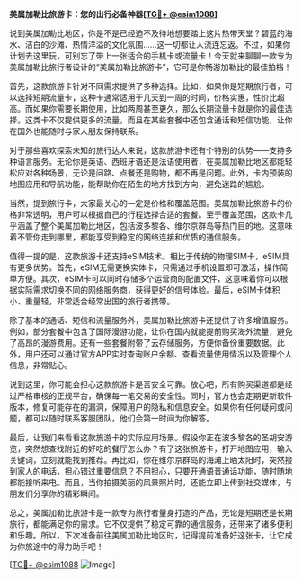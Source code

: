 **美属加勒比旅游卡：您的出行必备神器[[TG💪+ @esim1088](https://t.me/s/esim1088)]**

说到美属加勒比地区，你是不是已经迫不及待地想要踏上这片热带天堂？碧蓝的海水、洁白的沙滩、热情洋溢的文化氛围……这一切都让人流连忘返。不过，如果你计划去这里玩，可别忘了带上一张适合的手机卡或流量卡！今天就来聊聊一款专为美属加勒比旅行者设计的“美属加勒比旅游卡”，它可是你畅游加勒比的最佳拍档！

首先，这款旅游卡针对不同需求提供了多种选择。比如，如果你是短期旅行者，可以选择短期流量卡，这种卡通常适用于几天到一周的时间，价格实惠，性价比超高。而如果你需要长期使用，比如两周甚至更久，那么长期流量卡就是你的最佳选择。这类卡不仅提供更多的流量，而且在某些套餐中还包含通话和短信功能，让你在国外也能随时与家人朋友保持联系。

对于那些喜欢探索未知的旅行达人来说，这款旅游卡还有个特别的优势——支持多种语言服务。无论你是英语、西班牙语还是法语使用者，在美属加勒比地区都能轻松应对各种场景，无论是问路、点餐还是购物，都不再是问题。此外，卡内预装的地图应用和导航功能，能帮助你在陌生的地方找到方向，避免迷路的尴尬。

当然，提到旅行卡，大家最关心的一定是价格和覆盖范围。美属加勒比旅游卡的价格非常透明，用户可以根据自己的行程选择合适的套餐。至于覆盖范围，这款卡几乎涵盖了整个美属加勒比地区，包括波多黎各、维尔京群岛等热门目的地。这意味着不管你走到哪里，都能享受到稳定的网络连接和优质的通信服务。

值得一提的是，这款旅游卡还支持eSIM技术。相比于传统的物理SIM卡，eSIM具有更多优势。首先，eSIM无需更换实体卡，只需通过手机设置即可激活，操作简单方便。其次，eSIM卡可以同时存储多个运营商的配置文件，这意味着你可以根据实际需求切换不同的网络服务商，获得更好的信号体验。最后，eSIM卡体积小、重量轻，非常适合经常出国的旅行者携带。

除了基本的通话、短信和流量服务外，美属加勒比旅游卡还提供了许多增值服务。例如，部分套餐中包含了国际漫游功能，让你在国内就能提前购买海外流量，避免了高昂的漫游费用。还有一些套餐附带了云存储服务，方便你备份重要数据。此外，用户还可以通过官方APP实时查询账户余额、查看流量使用情况以及管理个人信息，非常贴心。

说到这里，你可能会担心这款旅游卡是否安全可靠。放心吧，所有购买渠道都是经过严格审核的正规平台，确保每一笔交易的安全性。同时，官方也会定期更新软件版本，修复可能存在的漏洞，保障用户的隐私和信息安全。如果你有任何疑问或问题，都可以随时联系客服团队，他们会第一时间为你解答。

最后，让我们来看看这款旅游卡的实际应用场景。假设你正在波多黎各的圣胡安游览，突然想查找附近的好吃的餐厅怎么办？有了这张旅游卡，打开地图应用，输入关键词，立刻就能找到推荐。再比如，你在维尔京群岛的海滩上晒太阳时，突然接到家人的电话，担心错过重要信息？不用担心，只要开通语音通话功能，随时随地都能接听来电。而且，当你拍摄美丽的风景照片时，还能立即上传到社交媒体，与朋友们分享你的精彩瞬间。

总之，美属加勒比旅游卡是一款专为旅行者量身打造的产品，无论是短期还是长期旅行，都能满足你的需求。它不仅提供了稳定可靠的通信服务，还带来了诸多便利和乐趣。所以，下次准备前往美属加勒比地区时，记得提前准备好这张卡，让它成为你旅途中的得力助手吧！

[[TG💪+ @esim1088](https://t.me/s/esim1088) ![Image](https://i.postimg.cc/4NQfJmqS/Snipaste-2025-05-13-00-14-12.png)]